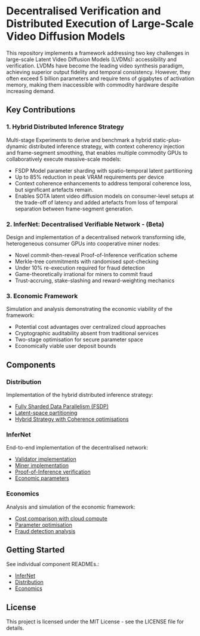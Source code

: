 # Decentralised Verification and Distributed Execution of Large-Scale Video Diffusion Models

This repository implements a framework addressing two key challenges in large-scale Latent Video Diffusion Models (LVDMs): accessibility and verification. LVDMs have become the leading video synthesis paradigm, achieving superior output fidelity and temporal consistency. However, they often exceed 5 billion parameters and require tens of gigabytes of activation memory, making them inaccessible with commodity hardware despite increasing demand.

## Key Contributions

### 1. Hybrid Distributed Inference Strategy
Multi-stage Experiments to derive and benchmark a hybrid static-plus-dynamic distributed inference strategy, with context coherency injection and frame-segment smoothing, that enables multiple commodity GPUs to collaboratively execute massive-scale models:
- FSDP Model parameter sharding with spatio-temporal latent partitioning
- Up to 85% reduction in peak VRAM requirements per device
- Context coherence enhancements to address temporal coherence loss, but significant artefacts remain. 
- Enables SOTA latent video diffusion models on consumer-level setups at the trade-off of latency and added artefacts from loss of temporal separation between frame-segment generation.

### 2. InferNet: Decentralised Verifiable Network - (Beta)
Design and implementation of a decentralised network transforming idle, heterogeneous consumer GPUs into cooperative miner nodes:
- Novel commit-then-reveal Proof-of-Inference verification scheme
- Merkle-tree commitments with randomised spot-checking
- Under 10% re-execution required for fraud detection
- Game-theoretically irrational for miners to commit fraud
- Trust-accruing, stake-slashing and reward-weighting mechanics

### 3. Economic Framework
Simulation and analysis demonstrating the economic viability of the framework:
- Potential cost advantages over centralized cloud approaches
- Cryptographic auditability absent from traditional services
- Two-stage optimisation for secure parameter space
- Economically viable user deposit bounds

## Components

### Distribution
Implementation of the hybrid distributed inference strategy:
- [Fully Sharded Data Parallelism (FSDP)](Distribution/fsdp.py)
- [Latent-space partitioning](Distribution/chunk_only.py)
- [Hybrid Strategy with Coherence optimisations](Distribution/fsdp_chunked_coherent.py)

### InferNet
End-to-end implementation of the decentralised network:
- [Validator implementation](InferNet/neurons/validator.py)
- [Miner implementation](InferNet/neurons/miner.py)
- [Proof-of-Inference verification](InferNet/template/validator/proof.py)
- [Economic parameters](InferNet/config.py)

### Economics
Analysis and simulation of the economic framework:
- [Cost comparison with cloud compute](Economics/cost_step_plots.py)
- [Parameter optimisation](Economics/parameter_tuning.py)
- [Fraud detection analysis](Economics/tamper_rate_detection.py)

## Getting Started

See individual component READMEs.:
- [InferNet](InferNet/README.md)
- [Distribution](Distribution/README.md)
- [Economics](Economics/README.md)

## License

This project is licensed under the MIT License - see the LICENSE file for details. 
